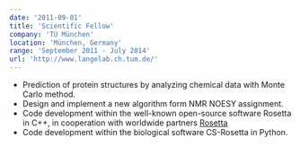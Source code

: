 ```yaml
---
date: '2011-09-01'
title: 'Scientific Fellow'
company: 'TU München'
location: 'München, Germany'
range: 'September 2011 - July 2014'
url: 'http://www.langelab.ch.tum.de/'
---
```


- Prediction of protein structures by analyzing chemical data with Monte Carlo method. 
- Design and implement a new algorithm form NMR NOESY assignment. 
- Code development within the well-known open-source software Rosetta in C++, in cooperation with worldwide partners  [Rosetta](https://www.rosettacommons.org/) 
- Code development within the biological software CS-Rosetta in Python. 
